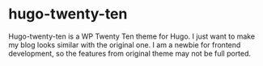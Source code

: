 # hugo-twenty-ten

Hugo-twenty-ten is a WP Twenty Ten theme for Hugo. I just want to make my blog looks similar with the original one. I am a newbie for frontend development, so the features from original theme may not be full ported.
